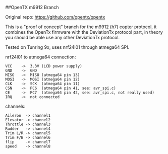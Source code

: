 ﻿##OpenTX m9912 Branch

Original repo: https://github.com/opentx/opentx

This is a "proof of concept" branch for the m9912 (h7) copter protocol,
it combines the OpenTx firmware with the DeviationTx protocol part,
in theory you should be able use any other DeviationTx protocol.

Tested on Tunring 9x,
uses nrf24l01 through atmega64 SPI.


nrf24l01 to atmega64 connection:
```
VCC    ->  3.3V (LCD power supply)
GND    ->  GND
MISO   ->  MISO (atmega64 pin 13)
MOSI   ->  MOSI (atmega64 pin 12)
CLK    ->  SCK  (atmega64 pin 11)
CSN    ->  PC6  (atmega64 pin 41, see: avr_spi.c)
CE     ->  PC7  (atmega64 pin 42, see: avr_spi.c, not really used)
IRQ    ->  not connected
```

channels:
```
Aileron  -> channel1
Elevator -> channel2
Throttle -> channel3
Rudder   -> channel4
Trim L/R -> channel5
Trim F/B -> channel6
flip     -> channel7
speed    -> channel8
```